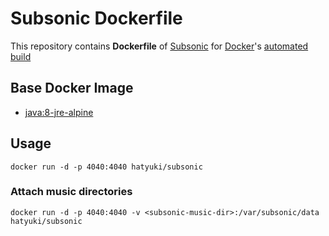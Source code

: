 # Subsonic Dockerfile
This repository contains **Dockerfile** of [Subsonic](http://www.subsonic.org/) for [Docker](https://www.docker.com/)'s [automated build](https://registry.hub.docker.com/u/hatyuki/subsonic/)


## Base Docker Image
- [java:8-jre-alpine](https://hub.docker.com/_/java/)


## Usage

    docker run -d -p 4040:4040 hatyuki/subsonic

### Attach music directories

    docker run -d -p 4040:4040 -v <subsonic-music-dir>:/var/subsonic/data hatyuki/subsonic
